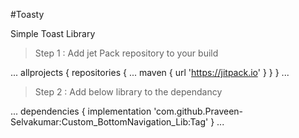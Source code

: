 #Toasty

Simple Toast Library 

> Step 1 : Add jet Pack repository to your build 

...
allprojects {
		repositories {
			...
			maven { url 'https://jitpack.io' }
		}
	}
  ...  
  
  > Step 2 : Add below library to the dependancy
  
  ...
  dependencies {
	        implementation 'com.github.Praveen-Selvakumar:Custom_BottomNavigation_Lib:Tag'
	}
  ...

